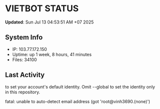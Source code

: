 # VIETBOT STATUS
**Updated**: Sun Jul 13 04:53:51 AM +07 2025

## System Info
- IP: 103.77.172.150
- Uptime: up 1 week, 8 hours, 41 minutes
- Files: 34100

## Last Activity

to set your account's default identity.
Omit --global to set the identity only in this repository.

fatal: unable to auto-detect email address (got 'root@vinh3690.(none)')
